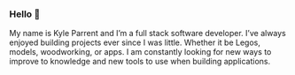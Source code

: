 ### Hello 👋

<!--
**kyleParrent/kyleParrent** is a ✨ _special_ ✨ repository because its `README.md` (this file) appears on your GitHub profile.

Here are some ideas to get you started:

- 🔭 I’m currently working on ...
- 🌱 I’m currently learning ...
- 👯 I’m looking to collaborate on ...
- 🤔 I’m looking for help with ...
- 💬 Ask me about ...
- 📫 How to reach me: ...
- 😄 Pronouns: ...
- ⚡ Fun fact: ...
-->
My name is Kyle Parrent and I’m a full stack software developer. I’ve always enjoyed building projects ever since I was little. Whether it be Legos, models, woodworking, or apps. I am constantly looking for new ways to improve to knowledge and new tools to use when building applications.
